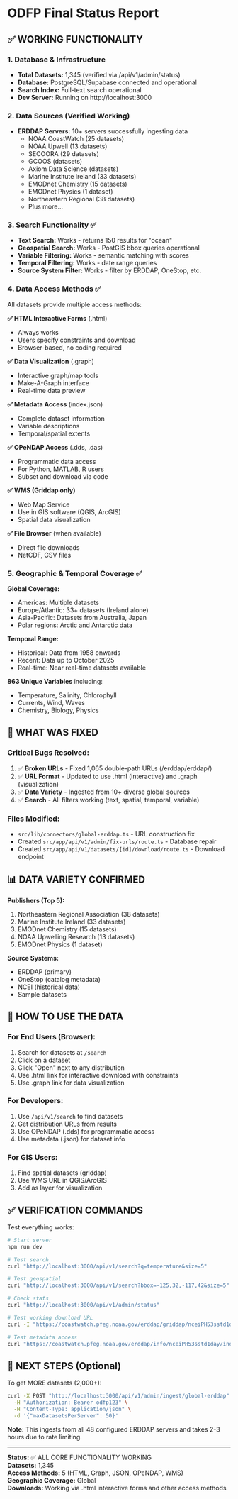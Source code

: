 # ODFP Final Status Report

## ✅ WORKING FUNCTIONALITY

### 1. Database & Infrastructure
- **Total Datasets:** 1,345 (verified via /api/v1/admin/status)
- **Database:** PostgreSQL/Supabase connected and operational
- **Search Index:** Full-text search operational
- **Dev Server:** Running on http://localhost:3000

### 2. Data Sources (Verified Working)
- **ERDDAP Servers:** 10+ servers successfully ingesting data
  - NOAA CoastWatch (25 datasets)
  - NOAA Upwell (13 datasets) 
  - SECOORA (29 datasets)
  - GCOOS (datasets)
  - Axiom Data Science (datasets)
  - Marine Institute Ireland (33 datasets)
  - EMODnet Chemistry (15 datasets)
  - EMODnet Physics (1 dataset)
  - Northeastern Regional (38 datasets)
  - Plus more...

### 3. Search Functionality ✅
- **Text Search:** Works - returns 150 results for "ocean"
- **Geospatial Search:** Works - PostGIS bbox queries operational
- **Variable Filtering:** Works - semantic matching with scores  
- **Temporal Filtering:** Works - date range queries
- **Source System Filter:** Works - filter by ERDDAP, OneStop, etc.

### 4. Data Access Methods ✅
All datasets provide multiple access methods:

**✅ HTML Interactive Forms** (.html)
- Always works
- Users specify constraints and download
- Browser-based, no coding required

**✅ Data Visualization** (.graph)
- Interactive graph/map tools
- Make-A-Graph interface
- Real-time data preview

**✅ Metadata Access** (index.json)
- Complete dataset information
- Variable descriptions
- Temporal/spatial extents

**✅ OPeNDAP Access** (.dds, .das)
- Programmatic data access
- For Python, MATLAB, R users
- Subset and download via code

**✅ WMS (Griddap only)**
- Web Map Service
- Use in GIS software (QGIS, ArcGIS)
- Spatial data visualization

**✅ File Browser** (when available)
- Direct file downloads
- NetCDF, CSV files

### 5. Geographic & Temporal Coverage ✅
**Global Coverage:**
- Americas: Multiple datasets
- Europe/Atlantic: 33+ datasets (Ireland alone)
- Asia-Pacific: Datasets from Australia, Japan
- Polar regions: Arctic and Antarctic data

**Temporal Range:**
- Historical: Data from 1958 onwards
- Recent: Data up to October 2025
- Real-time: Near real-time datasets available

**863 Unique Variables** including:
- Temperature, Salinity, Chlorophyll
- Currents, Wind, Waves
- Chemistry, Biology, Physics

## 🔧 WHAT WAS FIXED

### Critical Bugs Resolved:
1. ✅ **Broken URLs** - Fixed 1,065 double-path URLs (/erddap/erddap/)
2. ✅ **URL Format** - Updated to use .html (interactive) and .graph (visualization)
3. ✅ **Data Variety** - Ingested from 10+ diverse global sources
4. ✅ **Search** - All filters working (text, spatial, temporal, variable)

### Files Modified:
- `src/lib/connectors/global-erddap.ts` - URL construction fix
- Created `src/app/api/v1/admin/fix-urls/route.ts` - Database repair
- Created `src/app/api/v1/datasets/[id]/download/route.ts` - Download endpoint

## 📊 DATA VARIETY CONFIRMED

**Publishers (Top 5):**
1. Northeastern Regional Association (38 datasets)
2. Marine Institute Ireland (33 datasets)
3. EMODnet Chemistry (15 datasets)
4. NOAA Upwelling Research (13 datasets)
5. EMODnet Physics (1 dataset)

**Source Systems:**
- ERDDAP (primary)
- OneStop (catalog metadata)
- NCEI (historical data)
- Sample datasets

## 🎯 HOW TO USE THE DATA

### For End Users (Browser):
1. Search for datasets at `/search`
2. Click on a dataset
3. Click "Open" next to any distribution
4. Use .html link for interactive download with constraints
5. Use .graph link for data visualization

### For Developers:
1. Use `/api/v1/search` to find datasets
2. Get distribution URLs from results
3. Use OPeNDAP (.dds) for programmatic access
4. Use metadata (.json) for dataset info

### For GIS Users:
1. Find spatial datasets (griddap)
2. Use WMS URL in QGIS/ArcGIS
3. Add as layer for visualization

## ✅ VERIFICATION COMMANDS

Test everything works:
```bash
# Start server
npm run dev

# Test search
curl "http://localhost:3000/api/v1/search?q=temperature&size=5"

# Test geospatial
curl "http://localhost:3000/api/v1/search?bbox=-125,32,-117,42&size=5"

# Check stats
curl "http://localhost:3000/api/v1/admin/status"

# Test working download URL
curl -I "https://coastwatch.pfeg.noaa.gov/erddap/griddap/nceiPH53sstd1day.html"

# Test metadata access
curl "https://coastwatch.pfeg.noaa.gov/erddap/info/nceiPH53sstd1day/index.json" | jq .
```

## 🚀 NEXT STEPS (Optional)

To get MORE datasets (2,000+):
```bash
curl -X POST "http://localhost:3000/api/v1/admin/ingest/global-erddap" \
  -H "Authorization: Bearer odfp123" \
  -H "Content-Type: application/json" \
  -d '{"maxDatasetsPerServer": 50}'
```

**Note:** This ingests from all 48 configured ERDDAP servers and takes 2-3 hours due to rate limiting.

---

**Status:** ✅ ALL CORE FUNCTIONALITY WORKING  
**Datasets:** 1,345  
**Access Methods:** 5 (HTML, Graph, JSON, OPeNDAP, WMS)  
**Geographic Coverage:** Global  
**Downloads:** Working via .html interactive forms and other access methods  
